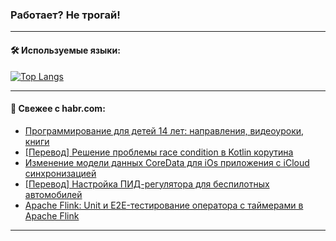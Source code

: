 ### Работает? Не трогай!

---
<!--
#### 🛠️ Technical stack:

![Java](https://img.shields.io/badge/Java-informational?logo=Oracle&style=flat&logoColor=white&color=FF4500)
![Kotlin](https://img.shields.io/badge/Kotlin-informational?logo=Kotlin&style=flat&logoColor=white&color=774D97)
![TS](https://img.shields.io/badge/TypeScript-informational?logo=typeScript&style=flat&logoColor=black&color=017acc)
![Python](https://img.shields.io/badge/Python-informational?logo=Python&style=flat&logoColor=black&color=ffdd54) <br>
![Spring](https://img.shields.io/badge/Spring-informational?logo=Spring&style=flat&logoColor=white&color=6DB33F) 
![SpringBoot](https://img.shields.io/badge/SpringBoot-informational?logo=SpringBoot&style=flat&logoColor=white&color=6DB33F)
![Nest](https://img.shields.io/badge/NestJS-informational?logo=NestJS&style=flat&logoColor=white&color=E0234E) 
![NodeJS](https://img.shields.io/badge/NodeJS-informational?logo=node.js&style=flat&logoColor=white&color=70A760)<br>
![PostgreSQL](https://img.shields.io/badge/PostgreSQL-informational?logo=PostgreSQL&style=flat&logoColor=white&color=DAA520)
![MongoDB](https://img.shields.io/badge/MongoDB-informational?logo=MongoDB&style=flat&logoColor=white&color=870000)
![Apache](https://img.shields.io/badge/Apache-informational?logo=apache&style=flat&logoColor=white&color=f74e28)

___ 
-->

#### 🛠️ Используемые языки:

[![Top Langs](https://github-readme-stats-82jvfl3w3-advtsettinggmailcoms-projects.vercel.app/api/top-langs/?username=zloylis&langs_count=10&hide_title=true&title_color=e6edf3&size_weight=0.5&count_weight=0.5&layout=compact&hide_progress=true&hide_border=true&theme=dracula)](https://github.com/zloylis)

<!---


####  :octocat:&nbsp;&nbsp; Статистика:

![GitHub stats](https://github-readme-stats-u2qms2cxw-advtsettinggmailcoms-projects.vercel.app/api?username=zloylis&show_icons=true&hide_border=true&theme=dracula&title_color=e6edf3&include_all_commits=true&count_private=true&hide_rank=false&hide_title=true&rank_icon=github)
-->
---

#### 💬 Свежее с habr.com:

<!-- BLOG-POST-LIST:START -->
- [Программирование для детей 14 лет: направления, видеоуроки, книги](https://habr.com/ru/companies/pixel_study/articles/853284/?utm_source=habrahabr&utm_medium=rss&utm_campaign=853284)
- [[Перевод] Решение проблемы race condition в Kotlin корутина](https://habr.com/ru/articles/853266/?utm_source=habrahabr&utm_medium=rss&utm_campaign=853266)
- [Изменение модели данных CoreData для iOs приложения с iCloud синхронизацией](https://habr.com/ru/articles/853260/?utm_source=habrahabr&utm_medium=rss&utm_campaign=853260)
- [[Перевод] Настройка ПИД-регулятора для беспилотных автомобилей](https://habr.com/ru/articles/853242/?utm_source=habrahabr&utm_medium=rss&utm_campaign=853242)
- [Apache Flink: Unit и E2E-тестирование оператора с таймерами в Apache Flink](https://habr.com/ru/companies/ru_mts/articles/853200/?utm_source=habrahabr&utm_medium=rss&utm_campaign=853200)
<!-- BLOG-POST-LIST:END -->

---
